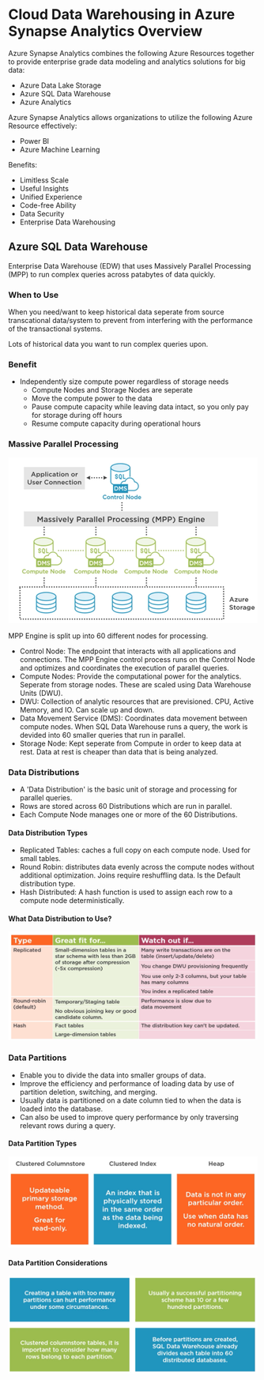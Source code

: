 # Cloud Data Warehousing in Azure Synapse Analytics Overview

Azure Synapse Analytics combines the following Azure Resources together to provide enterprise grade data modeling and analytics solutions for big data:

- Azure Data Lake Storage
- Azure SQL Data Warehouse
- Azure Analytics

Azure Synapse Analytics allows organizations to utilize the following Azure Resource effectively:

- Power BI
- Azure Machine Learning

Benefits:

- Limitless Scale
- Useful Insights
- Unified Experience
- Code-free Ability
- Data Security
- Enterprise Data Warehousing

## Azure SQL Data Warehouse

Enterprise Data Warehouse (EDW) that uses Massively Parallel Processing (MPP) to run complex queries across patabytes of data quickly.

### When to Use

When you need/want to keep historical data seperate from source transcational data/system to prevent from interfering with the performance of the transactional systems.

Lots of historical data you want to run complex queries upon.

### Benefit

- Independently size compute power regardless of storage needs
  - Compute Nodes and Storage Nodes are seperate
  - Move the compute power to the data
  - Pause compute capacity while leaving data intact, so you only pay for storage during off hours
  - Resume compute capacity during operational hours

### Massive Parallel Processing

![MPP Diagram](.\images\synapse-analytics\mpp-diagram.png)

MPP Engine is split up into 60 different nodes for processing.

- Control Node: The endpoint that interacts with all applications and connections.  The MPP Engine control process runs on the Control Node and optimizes and coordinates the execution of parallel queries.
- Compute Nodes: Provide the computational power for the analytics.  Seperate from storage nodes.  These are scaled using Data Warehouse Units (DWU).
- DWU: Collection of analytic resources that are previsioned.  CPU, Active Memory, and IO.  Can scale up and down.
- Data Movement Service (DMS):  Coordinates data movement between compute nodes.  When SQL Data Warehouse runs a query, the work is devided into 60 smaller queries that run in parallel.
- Storage Node: Kept seperate from Compute in order to keep data at rest.  Data at rest is cheaper than data that is being analyzed.

### Data Distributions

- A 'Data Distribution' is the basic unit of storage and processing for parallel queries.
- Rows are stored across 60 Distributions which are run in parallel.
- Each Compute Node manages one or more of the 60 Distributions.

#### Data Distribution Types

- Replicated Tables: caches a full copy on each compute node.  Used for small tables.
- Round Robin:  distributes data evenly across the compute nodes without additional optimization.  Joins require reshuffling data.  Is the Default distribution type.
- Hash Distributed: A hash function is used to assign each row to a compute node deterministically.

#### What Data Distribution to Use?

![Data Distribution Breakdown](.\images\synapse-analytics\data-distribution-breakdown.png)

### Data Partitions

- Enable you to divide the data into smaller groups of data.
- Improve the efficiency and performance of loading data by use of partition deletion, switching, and merging.
- Usually data is partitioned on a date column tied to when the data is loaded into the database.
- Can also be used to improve query performance by only traversing relevant rows during a query.

#### Data Partition Types

![Table Partition Breakdown](.\images\synapse-analytics\table-partition-breakdown.png)

#### Data Partition Considerations

![Partition Considerations](.\images\synapse-analytics\partition-considerations.png)
